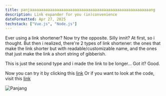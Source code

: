 ```yaml
---
title: panjaaaaaaaaaaaaaaaaaaaaaaaaaaaaaaaaaaaaaaaaaaaaaaaaaaaaaang
description: Link expander for you (in)convenience
dateFormatted: Apr 27, 2025
techstack: ["Vue.js", "Node.js"]
---
```


Ever using a link shortener? Now try the opposite. Silly innit? At first, so i thought. But then i realized, there're 2 types of link shortener: the ones that make the link shorter but with readable/customizable name, and the ones that just make the link a short string of gibberish.

This is just the second type and i made the link to be longer... Got it? Good.

Now you can try it by clicking this [link](https://panjaaaaaaaaaaaaaaaaaaaaaaaaaaaaaaaaaaaaaaaaaaaaaaaaaaaaaang.rakaiseto.com/)
Or if you want to look at the code, visit this [link](https://github.com/RakaiSeto/panjaaaaaaaaaaaaaaaaaaaaaaaaaaaaaaaaaaaaaaaaaaaaaaaaaaaaaang)

![Panjang](/assets/images/projects/panjang/panjang.png)